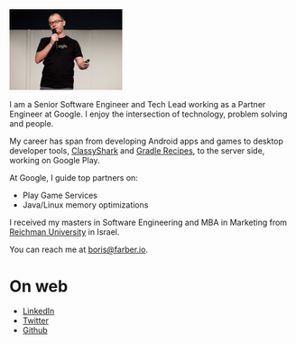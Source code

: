 
<img src="img/Header.jpg" width="200"/>

I am a Senior Software Engineer and Tech Lead working as a Partner Engineer at Google. I enjoy the intersection
of technology, problem solving and people.

My career has span from developing Android apps and games to desktop 
developer tools, [ClassyShark](https://github.com/google/android-classyshark) and [Gradle Recipes](https://github.com/android/gradle-recipes), 
to the server side, working on Google Play.

At Google, I guide top partners on: 
* Play Game Services
* Java/Linux memory optimizations
 
I received my masters in Software Engineering and MBA in Marketing from [Reichman 
University](https://www.runi.ac.il/en/) in Israel.

You can reach me at <boris@farber.io>.

# On web
* [LinkedIn](https://www.linkedin.com/in/borisfarber/) 
* [Twitter](https://x.com/BorisFarber) 
* [Github](https://github.com/borisf) 

